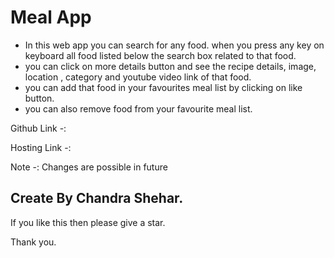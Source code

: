 # Meal App


* In this web app you can search for any food. when you press any key on keyboard all food listed below the search box related to that food.
* you can click on more details button and see the recipe details, image, location , category and youtube video link of that food.
* you can add that food in your favourites meal list by clicking on like button.
* you can also remove food from your favourite meal list.


Github Link -: 

Hosting Link -: 



Note -: Changes are possible in future

<h2>Create By Chandra Shehar.</h2>

If you like this then please give a star.


Thank you.
